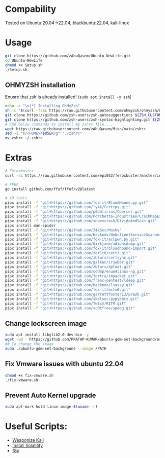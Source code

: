 # Compability
Tested on Ubuntu:20.04->22.04, blackbuntu:22.04, kali-linux
# Usage
```bash
git clone https://github.com/zAbuQasem/Ubuntu-NewLife.git
cd Ubuntu-NewLife
chmod +x Setup.sh
./Setup.sh
```
## OHMYZSH installation
 Enusre that zsh is already installed! (`sudo apt install -y zsh`)
 ```bash
echo -e "\n[*] Installing OhMyZsh"
sh -c "$(curl -fsSL https://raw.githubusercontent.com/ohmyzsh/ohmyzsh/master/tools/install.sh)"
git clone https://github.com/zsh-users/zsh-autosuggestions ${ZSH_CUSTOM:-~/.oh-my-zsh/custom}/plugins/zsh-autosuggestions
git clone https://github.com/zsh-users/zsh-syntax-highlighting.git ${ZSH_CUSTOM:-~/.oh-my-zsh/custom}/plugins/zsh-syntax-highlighting
# Run below commands to install my zshrc file....
wget https://raw.githubusercontent.com/zAbuQasem/Misc/main/zshrc
sed -i "s/<HOME>/$USER/g" "./zshrc"
mv zshrc ~/.zshrc
```
# Extras
```sh
# Feroxbuster
curl -sL https://raw.githubusercontent.com/epi052/feroxbuster/master/install-nix.sh | bash

# FFUF
go install github.com/ffuf/ffuf/v2@latest

# AD tools
pipx install -f "git+https://github.com/fox-it/BloodHound.py.git"
pipx install -f "git+https://github.com/ly4k/Certipy.git"
pipx install -f "git+https://github.com/p0dalirius/Coercer.git"
pipx install -f "git+https://github.com/Porchetta-Industries/CrackMapExec.git"
pipx install -f "git+https://github.com/snovvcrash/DivideAndScan.git"
pipx install man-spider
pipx install -f "git+https://github.com/Z4kSec/Masky"
pipx install -f "git+https://github.com/Hackndo/WebclientServiceScanner.git"
pipx install -f "git+https://github.com/fox-it/aclpwn.py.git"
pipx install -f "git+https://github.com/dirkjanm/adidnsdump.git"
pipx install -f "git+https://github.com/fox-it/bloodhound-import.git"
pipx install -f "git+https://github.com/zer1t0/certi.git"
pipx install -f "git+https://github.com/zblurx/certsync.git"
pipx install -f "git+https://github.com/galkan/crowbar.git"
pipx install -f "git+https://github.com/zblurx/dploot.git"
pipx install -f "git+https://github.com/cddmp/enum4linux-ng.git"
pipx install -f "git+https://github.com/fortra/impacket.git"
pipx install -f "git+https://github.com/franc-pentest/ldeep.git"
pipx install -f "git+https://github.com/Hackndo/lsassy.git"
pipx install -f "git+https://github.com/fox-it/mitm6.git"
pipx install -f "git+https://github.com/garrettfoster13/pre2k.git"
pipx install -f "git+https://github.com/skelsec/pypykatz.git"
pipx install -f "git+https://github.com/Tw1sm/RITM.git"
pipx install -f "git+https://github.com/sc0tfree/updog.git"
```

## Change lockscreen image
```bash
sudo apt install libglib2.0-dev-bin -y
wget -qO - https://github.com/PRATAP-KUMAR/ubuntu-gdm-set-background/archive/main.tar.gz | tar zx --strip-components=1 ubuntu-gdm-set-background-main/ubuntu-gdm-set-background
## To change the image
sudo ./ubuntu-gdm-set-background --image /PATH
```
## Fix Vmware issues with ubuntu 22.04
```bash
chmod +x fix-vmware.sh
./fix-vmware.sh
```
## Prevent Auto Kernel upgrade
```bash
sudo apt-mark hold linux-image-$(uname -r)
```
# Useful Scripts:
- [Weaponize Kali](https://github.com/snovvcrash/WeaponizeKali.sh)
- [Install Volatility](https://pwnsec-notes.gitbook.io/ctf-notes/forensics/memory#installing-volatility)
- [f8x](https://github.com/ffffffff0x/f8x)
